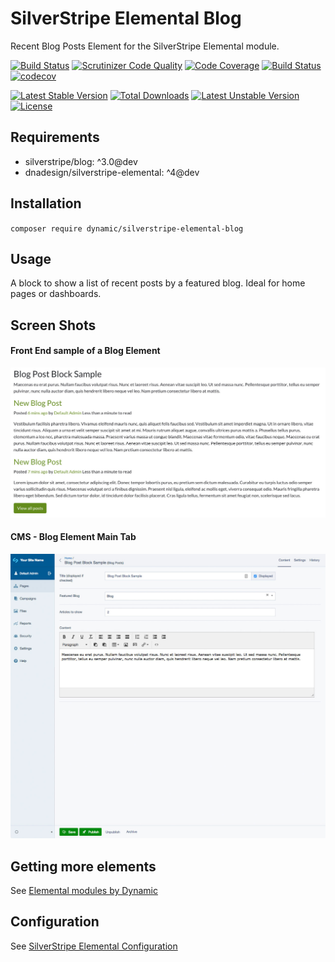 # SilverStripe Elemental Blog

Recent Blog Posts Element for the SilverStripe Elemental module.

[![Build Status](https://travis-ci.org/dynamic/silverstripe-elemental-blog.svg?branch=master)](https://travis-ci.org/dynamic/silverstripe-elemental-blog)
[![Scrutinizer Code Quality](https://scrutinizer-ci.com/g/dynamic/silverstripe-elemental-blog/badges/quality-score.png?b=master)](https://scrutinizer-ci.com/g/dynamic/silverstripe-elemental-blog/?branch=master)
[![Code Coverage](https://scrutinizer-ci.com/g/dynamic/silverstripe-elemental-blog/badges/coverage.png?b=master)](https://scrutinizer-ci.com/g/dynamic/silverstripe-elemental-blog/?branch=master)
[![Build Status](https://scrutinizer-ci.com/g/dynamic/silverstripe-elemental-blog/badges/build.png?b=master)](https://scrutinizer-ci.com/g/dynamic/silverstripe-elemental-blog/build-status/master)
[![codecov](https://codecov.io/gh/dynamic/silverstripe-elemental-blog/branch/master/graph/badge.svg)](https://codecov.io/gh/dynamic/silverstripe-elemental-blog)

[![Latest Stable Version](https://poser.pugx.org/dynamic/silverstripe-elemental-blog/v/stable)](https://packagist.org/packages/dynamic/silverstripe-elemental-blog)
[![Total Downloads](https://poser.pugx.org/dynamic/silverstripe-elemental-blog/downloads)](https://packagist.org/packages/dynamic/silverstripe-elemental-blog)
[![Latest Unstable Version](https://poser.pugx.org/dynamic/silverstripe-elemental-blog/v/unstable)](https://packagist.org/packages/dynamic/silverstripe-elemental-blog)
[![License](https://poser.pugx.org/dynamic/silverstripe-elemental-blog/license)](https://packagist.org/packages/dynamic/silverstripe-elemental-blog)

## Requirements

- silverstripe/blog: ^3.0@dev
- dnadesign/silverstripe-elemental: ^4@dev

## Installation

`composer require dynamic/silverstripe-elemental-blog`

## Usage

A block to show a list of recent posts by a featured blog. Ideal for home pages or dashboards.

## Screen Shots

#### Front End sample of a Blog Element
![Front End sample of a Blog Element](./readme-images/blog-block-sample.jpg)

#### CMS - Blog Element Main Tab
![CMS - Blog Element Main Tab](./readme-images/blog-block-cms.jpg)


## Getting more elements

See [Elemental modules by Dynamic](https://github.com/dynamic/silverstripe-elemental-blocks#getting-more-elements)

## Configuration

See [SilverStripe Elemental Configuration](https://github.com/dnadesign/silverstripe-elemental#configuration)
